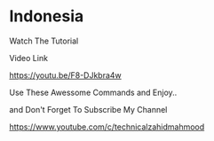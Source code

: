 # Indonesia


Watch The Tutorial

Video Link

https://youtu.be/F8-DJkbra4w

Use These Awessome Commands and Enjoy..

and Don't Forget To Subscribe My Channel

https://www.youtube.com/c/technicalzahidmahmood

